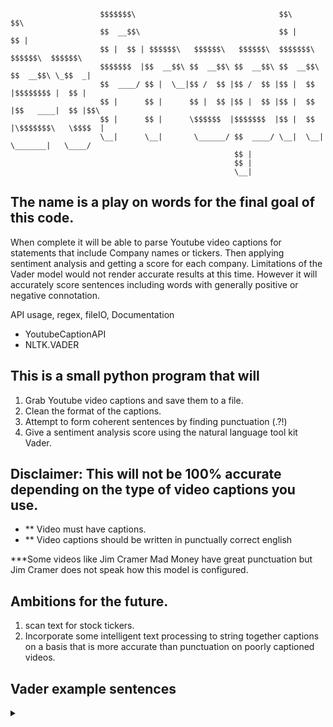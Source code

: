  


                        $$$$$$$\                                $$\                   $$\     
                        $$  __$$\                               $$ |                  $$ |    
                        $$ |  $$ | $$$$$$\   $$$$$$\   $$$$$$\  $$$$$$$\   $$$$$$\  $$$$$$\   
                        $$$$$$$  |$$  __$$\ $$  __$$\ $$  __$$\ $$  __$$\ $$  __$$\ \_$$  _|  
                        $$  ____/ $$ |  \__|$$ /  $$ |$$ /  $$ |$$ |  $$ |$$$$$$$$ |  $$ |    
                        $$ |      $$ |      $$ |  $$ |$$ |  $$ |$$ |  $$ |$$   ____|  $$ |$$\ 
                        $$ |      $$ |      \$$$$$$  |$$$$$$$  |$$ |  $$ |\$$$$$$$\   \$$$$  |
                        \__|      \__|       \______/ $$  ____/ \__|  \__| \_______|   \____/ 
                                                      $$ |                                    
                                                      $$ |                                    
                                                      \__|                                    
 
## The name is a play on words for the final goal of this code. 
When complete it will be able to parse Youtube video captions for statements that include Company names or tickers. 
Then applying sentiment analysis and getting a score for each company.
Limitations of the Vader model would not render accurate results at this time. However it will accurately score sentences including 
words with generally positive or negative connotation. 

API usage, regex, fileIO, Documentation
- YoutubeCaptionAPI
- NLTK.VADER


## This is a small python program that  will 
1. Grab Youtube video captions and save them to a file. 
2. Clean the format of the captions. 
3. Attempt to form coherent sentences by finding punctuation (.?!) 
4. Give a sentiment analysis score using the natural language tool kit Vader. 

## Disclaimer: This will not be 100% accurate depending on the type of video captions you use. 
- ** Video must have captions. 
- ** Video captions should be written in punctually correct english

***Some videos like Jim Cramer Mad Money have great punctuation but Jim Cramer does not speak how this model is configured. 

## Ambitions for the future. 
1. scan text for stock tickers. 
2. Incorporate some intelligent text processing to string together captions on a basis that is more accurate than punctuation on poorly captioned videos.



## Vader example sentences
<details><summary></summary>

-    "VADER is smart, handsome, and funny.", # positive sentence example
-    "VADER is smart, handsome, and funny!", # punctuation emphasis handled correctly (sentiment intensity adjusted)
-    "VADER is very smart, handsome, and funny.",  # booster words handled correctly (sentiment intensity adjusted)
-    "VADER is VERY SMART, handsome, and FUNNY.",  # emphasis for ALLCAPS handled
-    "VADER is VERY SMART, handsome, and FUNNY!!!",# combination of signals - VADER appropriately adjusts intensity
-    "VADER is VERY SMART, really handsome, and INCREDIBLY FUNNY!!!",# booster words & punctuation make this close to ceiling for score
-    "The book was good.",         # positive sentence
-    "The book was kind of good.", # qualified positive sentence is handled correctly (intensity adjusted)
-    "The plot was good, but the characters are uncompelling and the dialog is not great.", # mixed negation sentence
-    "A really bad, horrible book.",       # negative sentence with booster words
-    "At least it isn't a horrible book.", # negated negative sentence with contraction
-    ":) and :D",     # emoticons handled
-    "",              # an empty string is correctly handled
-    "Today sux",     #  negative slang handled
-    "Today sux!",    #  negative slang with punctuation emphasis handled
-    "Today SUX!",    #  negative slang with capitalization emphasis
-    "Today kinda sux! But I'll get by, lol" # mixed sentiment example with slang and constrastive conjunction "but"
 </details>
